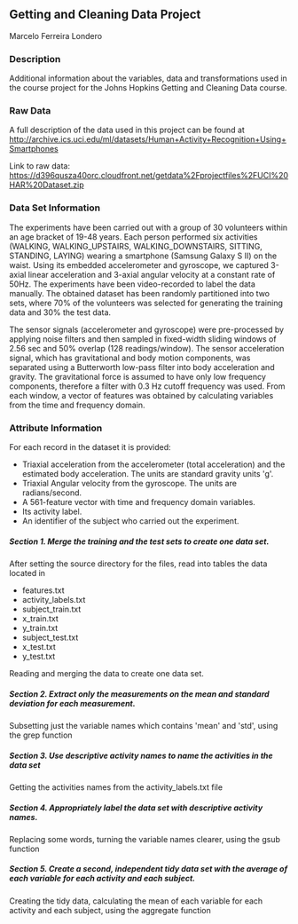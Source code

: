 ## Getting and Cleaning Data Project

Marcelo Ferreira Londero

### Description
Additional information about the variables, data and transformations used in the course project for the Johns Hopkins Getting and Cleaning Data course.

### Raw Data
A full description of the data used in this project can be found at http://archive.ics.uci.edu/ml/datasets/Human+Activity+Recognition+Using+Smartphones

Link to raw data: https://d396qusza40orc.cloudfront.net/getdata%2Fprojectfiles%2FUCI%20HAR%20Dataset.zip

### Data Set Information
The experiments have been carried out with a group of 30 volunteers within an age bracket of 19-48 years. Each person performed six activities (WALKING, WALKING_UPSTAIRS, WALKING_DOWNSTAIRS, SITTING, STANDING, LAYING) wearing a smartphone (Samsung Galaxy S II) on the waist. Using its embedded accelerometer and gyroscope, we captured 3-axial linear acceleration and 3-axial angular velocity at a constant rate of 50Hz. The experiments have been video-recorded to label the data manually. The obtained dataset has been randomly partitioned into two sets, where 70% of the volunteers was selected for generating the training data and 30% the test data. 

The sensor signals (accelerometer and gyroscope) were pre-processed by applying noise filters and then sampled in fixed-width sliding windows of 2.56 sec and 50% overlap (128 readings/window). The sensor acceleration signal, which has gravitational and body motion components, was separated using a Butterworth low-pass filter into body acceleration and gravity. The gravitational force is assumed to have only low frequency components, therefore a filter with 0.3 Hz cutoff frequency was used. From each window, a vector of features was obtained by calculating variables from the time and frequency domain.

### Attribute Information
For each record in the dataset it is provided: 
- Triaxial acceleration from the accelerometer (total acceleration) and the estimated body acceleration. The units are standard gravity units 'g'.
- Triaxial Angular velocity from the gyroscope. The units are radians/second.
- A 561-feature vector with time and frequency domain variables. 
- Its activity label. 
- An identifier of the subject who carried out the experiment.

##### Section 1. Merge the training and the test sets to create one data set.
After setting the source directory for the files, read into tables the data located in
- features.txt
- activity_labels.txt
- subject_train.txt
- x_train.txt
- y_train.txt
- subject_test.txt
- x_test.txt
- y_test.txt

Reading and merging the data to create one data set.

##### Section 2. Extract only the measurements on the mean and standard deviation for each measurement. 
Subsetting just the variable names which contains 'mean' and 'std', using the grep function

##### Section 3. Use descriptive activity names to name the activities in the data set
Getting the activities names from the activity_labels.txt file 

##### Section 4. Appropriately label the data set with descriptive activity names.
Replacing some words, turning the variable names clearer, using the gsub function

##### Section 5. Create a second, independent tidy data set with the average of each variable for each activity and each subject. 
Creating the tidy data, calculating the mean of each variable for each activity and each subject, using the aggregate function

